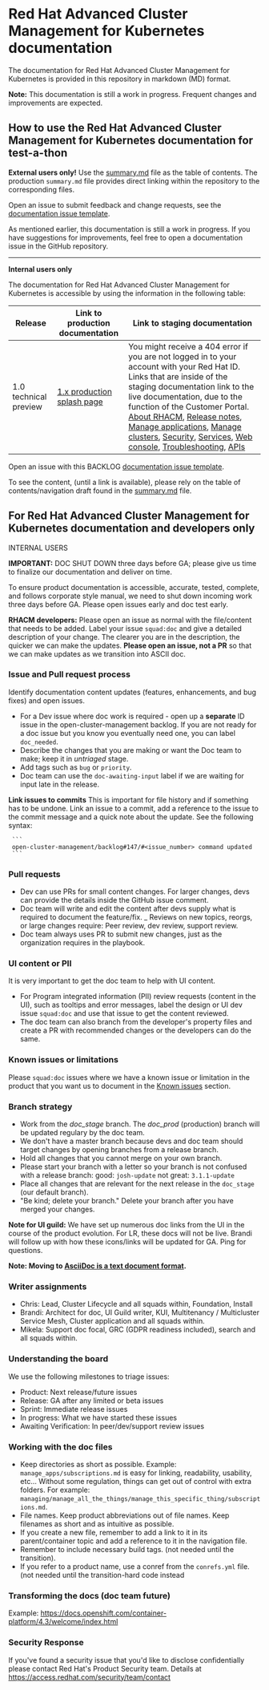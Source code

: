 # Red Hat Advanced Cluster Management for Kubernetes documentation

The documentation for Red Hat Advanced Cluster Management for Kubernetes is provided in this repository in markdown (MD) format.

**Note:** This documentation is still a work in progress. Frequent changes and improvements are expected. 

## How to use the Red Hat Advanced Cluster Management for Kubernetes documentation for test-a-thon

**External users only!** Use the [summary.md](https://github.com/open-cluster-management/rhacm-docs/blob/doc_prod/summary.md) file as the table of contents. The production `summary.md` file provides direct linking within the repository to the corresponding files.

Open an issue to submit feedback and change requests, see the [documentation issue template](https://github.com/open-cluster-management/rhacm-docs/issues/new/choose).

As mentioned earlier, this documentation is still a work in progress. If you have suggestions for improvements, feel free to open a documentation issue in the GitHub repository. 

______________________________________________________________________________________________________________________________

**Internal users only**

The documentation for Red Hat Advanced Cluster Management for Kubernetes is accessible by using the information in the following table:

| Release  | Link to production documentation | Link to staging documentation |
| ------------- | ------------- | ------------ |
| 1.0 technical preview  | [1.x production splash page](https://access.redhat.com/documentation/en-us/red_hat_advanced_cluster_management_for_kubernetes/1.0/) | You might receive a 404 error if you are not logged in to your account with your Red Hat ID. Links that are inside of the staging documentation link to the live documentation, due to the function of the Customer Portal. [About RHACM](https://access.redhat.com/documentation/en-us/red_hat_advanced_cluster_management_for_kubernetes/1.0/html-single/about_red_hat_advanced_cluster_management_for_kubernetes/index?lb_target=stage), [Release notes](https://access.redhat.com/documentation/en-us/red_hat_advanced_cluster_management_for_kubernetes/1.0/html-single/release_notes/index?lb_target=stage), [Manage applications](https://access.redhat.com/documentation/en-us/red_hat_advanced_cluster_management_for_kubernetes/1.0/html-single/manage_applications/index?lb_target=stage), [Manage clusters](https://access.redhat.com/documentation/en-us/red_hat_advanced_cluster_management_for_kubernetes/1.0/html-single/manage_cluster/index?lb_target=stage), [Security](https://access.redhat.com/documentation/en-us/red_hat_advanced_cluster_management_for_kubernetes/1.0/html-single/security/index?lb_target=stage), [Services](https://access.redhat.com/documentation/en-us/red_hat_advanced_cluster_management_for_kubernetes/1.0/html-single/services/index?lb_target=stage), [Web console](https://access.redhat.com/documentation/en-us/red_hat_advanced_cluster_management_for_kubernetes/1.0/html-single/web_console/index?lb_target=stage), [Troubleshooting](https://access.redhat.com/documentation/en-us/red_hat_advanced_cluster_management_for_kubernetes/1.0/html-single/troubleshooting/index?lb_target=stage), [APIs](https://access.redhat.com/documentation/en-us/red_hat_advanced_cluster_management_for_kubernetes/1.0/html-single/apis/index?lb_target=stage) |

Open an issue with this BACKLOG [documentation issue template](https://github.com/open-cluster-management/backlog/issues/new/choose).

To see the content, (until a link is available), please rely on the table of contents/navigation draft found in the [summary.md](https://github.com/open-cluster-management/rhacm-docs/blob/doc_stage/summary.md) file.

## For Red Hat Advanced Cluster Management for Kubernetes documentation and developers only

INTERNAL USERS

**IMPORTANT:** DOC SHUT DOWN three days before GA; please give us time to finalize our documentation and deliver on time.

To ensure product documentation is accessible, accurate, tested, complete, and follows corporate style manual, we need to shut down incoming work three days before GA. Please open issues early and doc test early.



**RHACM developers:** Please open an issue as normal with the file/content that needs to be added. Label your issue `squad:doc` and give a detailed description of your change. The clearer you are in the description, the quicker we can make the updates. **Please open an issue, not a PR** so that we can make updates as we transition into ASCII doc.

### Issue and Pull request process

Identify documentation content updates (features, enhancements, and bug fixes) and open issues.

   - For a Dev issue where doc work is required - open up a **separate** ID issue in the open-cluster-management backlog. If you are not ready for a doc issue but you know you eventually need one, you can label `doc_needed`.
   - Describe the changes that you are making or want the Doc team to make; keep it in _untriaged_ stage.
   - Add tags such as `bug` or `priority`.
   - Doc team can use the `doc-awaiting-input` label if we are waiting for input late in the release.
   
**Link issues to commits** This is important for file history and if something has to be undone. Link an issue to a commit, add a reference to the issue to the commit message and a quick note about the update. See the following syntax:

     ```
     open-cluster-management/backlog#147/#<issue_number> command updated
     ```     
### Pull requests

   - Dev can use PRs for small content changes. For larger changes, devs can provide the details inside the GitHub issue comment.
   - Doc team will write and edit the content after devs supply what is required to document the feature/fix.
   _ Reviews on new topics, reorgs, or large changes require: Peer review, dev review, support review.
   - Doc team always uses PR to submit new changes, just as the organization requires in the playbook.
   
### UI content or PII

It is very important to get the doc team to help with UI content. 

 - For Program integrated information (PII) review requests (content in the UI), such as tooltips and error messages, label the design or UI dev issue `squad:doc` and use that issue to get the content reviewed.
 - The doc team can also branch from the developer's property files and create a PR with recommended changes or the developers can do the same.
 
### Known issues or limitations

Please `squad:doc` issues where we have a known issue or limitation in the product that you want us to document in the [Known issues](https://github.com/open-cluster-management/rhacm-docs/blob/doc_stage/release_notes/known_issues.md) section.

### Branch strategy

- Work from the _doc_stage_ branch. The _doc_prod_ (production) branch will be updated regulary by the doc team.
- We don't have a master branch because devs and doc team should target changes by opening branches from a release branch.
- Hold all changes that you cannot merge on your own branch.
- Please start your branch with a letter so your branch is not confused with a release branch:
    good: `josh-update` not great: `3.1.1-update`
- Place all changes that are relevant for the next release in the `doc_stage` (our default branch).
- "Be kind; delete your branch." Delete your branch after you have merged your changes.

**Note for UI guild:** We have set up numerous doc links from the UI in the course of the product evolution. For LR, these docs will not be live. Brandi will follow up with how these icons/links will be updated for GA. Ping for questions.

**Note: Moving to [AsciiDoc is a text document format](http://asciidoc.org/).** 

### Writer assignments

- Chris: Lead, Cluster Lifecycle and all squads within, Foundation, Install
- Brandi: Architect for doc, UI Guild writer, KUI, Multitenancy / Multicluster Service Mesh, Cluster application and all squads within.
- Mikela: Support doc focal, GRC (GDPR readiness included), search and all squads within.

### Understanding the board

We use the following milestones to triage issues:

 - Product: Next release/future issues
 - Release: GA after any limited or beta issues
 - Sprint: Immediate release issues
 - In progress: What we have started these issues
 - Awaiting Verification: In peer/dev/support review issues

### Working with the doc files 

- Keep directories as short as possible.
   Example: `manage_apps/subscriptions.md` is easy for linking, readability, usability, etc...
   Without some regulation, things can get out of control with extra folders. For example: `managing/manage_all_the_things/manage_this_specific_thing/subscriptions.md`.
- File names. Keep product abbreviations out of file names. Keep filenames as short and as intuitive as possible.  
- If you create a new file, remember to add a link to it in its parent/container topic and add a reference to it in the navigation file.
- Remember to include necessary build tags. (not needed until the transition).
- If you refer to a product name, use a conref from the `conrefs.yml` file. (not needed until the transition-hard code instead

### Transforming the docs (doc team future)

Example: https://docs.openshift.com/container-platform/4.3/welcome/index.html

### Security Response

If you've found a security issue that you'd like to disclose confidentially please contact Red Hat's Product Security team. 
Details at https://access.redhat.com/security/team/contact
